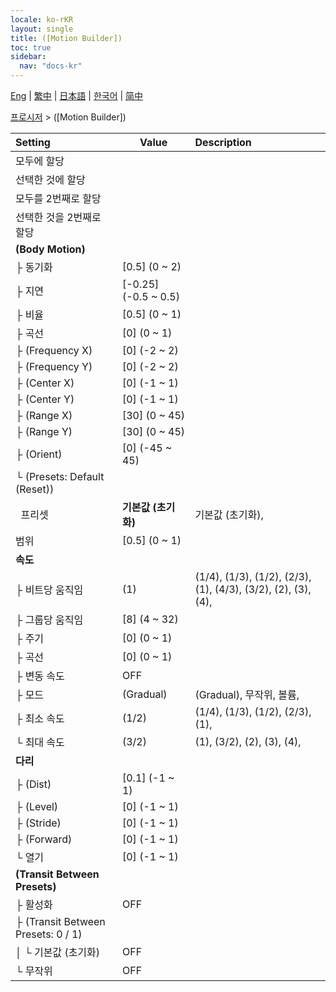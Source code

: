 ```yaml
---
locale: ko-rKR
layout: single
title: ([Motion Builder])
toc: true
sidebar:
  nav: "docs-kr"
---
```

[Eng](/dancexr/menu/2025.4/motion/motion_builder) | [繁中](/tw/dancexr/menu/2025.4/motion/motion_builder) | [日本語](/jp/dancexr/menu/2025.4/motion/motion_builder) | [한국어](/kr/dancexr/menu/2025.4/motion/motion_builder) | [简中](/zh/dancexr/menu/2025.4/motion/motion_builder)

[프로시저](../menu#프로시저) > ([Motion Builder])



| Setting | Value | Description |
| :--- | --- | :--- |
| 모두에 할당 || 
| 선택한 것에 할당 || 
| 모두를 2번째로 할당 || 
| 선택한 것을 2번째로 할당 || 
| **(Body Motion)** | | 
| ├&nbsp;동기화 | [0.5] (0 ~ 2) | 
| ├&nbsp;지연 | [-0.25] (-0.5 ~ 0.5) | 
| ├&nbsp;비율 | [0.5] (0 ~ 1) | 
| ├&nbsp;곡선 | [0] (0 ~ 1) | 
| ├&nbsp;(Frequency X) | [0] (-2 ~ 2) | 
| ├&nbsp;(Frequency Y) | [0] (-2 ~ 2) | 
| ├&nbsp;(Center X) | [0] (-1 ~ 1) | 
| ├&nbsp;(Center Y) | [0] (-1 ~ 1) | 
| ├&nbsp;(Range X) | [30] (0 ~ 45) | 
| ├&nbsp;(Range Y) | [30] (0 ~ 45) | 
| ├&nbsp;(Orient) | [0] (-45 ~ 45) | 
| └&nbsp;(Presets: Default (Reset)) || 
| &nbsp;&nbsp;프리셋 | **기본값 (초기화)** | 기본값 (초기화),  |
| 범위 | [0.5] (0 ~ 1) | 
| **속도** | | 
| ├&nbsp;비트당 움직임 | (1) | (1/4), (1/3), (1/2), (2/3), (1), (4/3), (3/2), (2), (3), (4), 
| ├&nbsp;그룹당 움직임 | [8] (4 ~ 32) | 
| ├&nbsp;주기 | [0] (0 ~ 1) | 
| ├&nbsp;곡선 | [0] (0 ~ 1) | 
| ├&nbsp;변동 속도 | OFF | 
| ├&nbsp;모드 | (Gradual) | (Gradual), 무작위, 볼륨, 
| ├&nbsp;최소 속도 | (1/2) | (1/4), (1/3), (1/2), (2/3), (1), 
| └&nbsp;최대 속도 | (3/2) | (1), (3/2), (2), (3), (4), 
| **다리** | | 
| ├&nbsp;(Dist) | [0.1] (-1 ~ 1) | 
| ├&nbsp;(Level) | [0] (-1 ~ 1) | 
| ├&nbsp;(Stride) | [0] (-1 ~ 1) | 
| ├&nbsp;(Forward) | [0] (-1 ~ 1) | 
| └&nbsp;열기 | [0] (-1 ~ 1) | 
| **(Transit Between Presets)** | | 
| ├&nbsp;활성화 | OFF | 
| ├&nbsp;(Transit Between Presets: 0 / 1) || 
| │&nbsp;└&nbsp;기본값 (초기화) | OFF | 
| └&nbsp;무작위 | OFF | 
